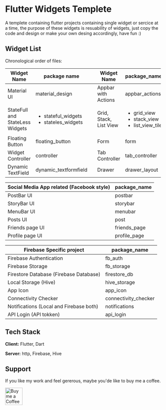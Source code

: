 
# Flutter Widgets Templete 

A templete containing flutter projects containing single widget or sercice at a time, the purpose of these widgets is resuability of widgets, just copy the code and design or make your own desing accordingly, have fun :)


## Widget List

Chronological order of files:

| **Widget Name** | **package name** | | **Widget Name** | **package_name** |
|------------------|------------------|--|------------------|------------------|
| Material UI | material_design | | Appbar with Actions | appbar_actions |
| StateFull and StateLess Widgets | <ul><li>stateful_widgets</li><li>stateles_widgets</li></ul> | | Grid, Stack, List View | <ul><li>grid_view</li> <li>stack_view</li> <li>list_view_tile</li></ul> |
| Floating Button | floating_button | | Form | form |
| Widget Controller | controller | | Tab Controller | tab_controller |
| Dynamic TextField | dynamic_textformfield | | Drawer | drawer_layout |

| **Social Media App related (Facebook style)** | package_name |
|-----------|------------|
| PostBar UI| postbar |
|StoryBar UI | storybar |
| MenuBar UI | menubar |
|Posts UI | post |
| Friends page UI | friends_page |
|Profile page UI | profile_page |

| **Firebase Specific project** | **package_name** |
|-----------------|---------------|
| Firebase Authentication | fb_auth |
| Firebase Storage | fb_storage |
| Firestore Database (Firebase Database) | firestore_db |
| Local Storage (Hive) | hive_storage |
| App Icon | app_icon |
| Connectivity Checker | connectivity_checker |
| Notifications (Local and Firebase both) | notifications |
| API Login (API tokken) | api_login |


## Tech Stack

**Client:** Flutter, Dart

**Server:** http, Firebase, Hive


## Support

If you like my work and feel gererous, maybe you'de like to buy me a coffee.<br/>

<a href="https://www.buymeacoffee.com/samandeepsingh"><img alt="Buy me a Coffee" height="56" src="https://cdn.jsdelivr.net/npm/@intergrav/devins-badges@3/assets/cozy/donate/buymeacoffee-singular_vector.svg"></a>



